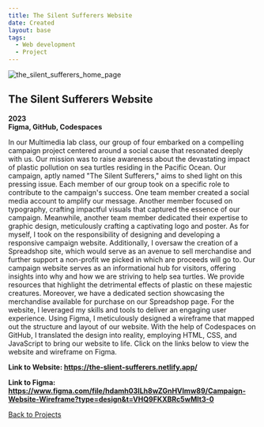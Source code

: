 ```yaml
---
title: The Silent Sufferers Website
date: Created
layout: base
tags:
  - Web development
  - Project
---
```


<div class="project_images_2">
    <img src="/images/the_silent_sufferers_home_page.png" alt="the_silent_sufferers_home_page">
 </div>

 <div class="project_text">
    <h2>The Silent Sufferers Website</h2>
    <p>
        <strong>2023<br>Figma, GitHub, Codespaces</strong>
    </p>
</div>

<div class="project_bio">
    <p>
        In our Multimedia lab class, our group of four embarked on a compelling campaign project centered around a social cause that resonated deeply with us. Our mission was to raise awareness about the devastating impact of plastic pollution on sea turtles residing in the Pacific Ocean. Our campaign, aptly named "The Silent Sufferers," aims to shed light on this pressing issue. Each member of our group took on a specific role to contribute to the campaign's success. One team member created a social media account to amplify our message. Another member focused on typography, crafting impactful visuals that captured the essence of our campaign. Meanwhile, another team member dedicated their expertise to graphic design, meticulously crafting a captivating logo and poster. As for myself, I took on the responsibility of designing and developing a responsive campaign website. Additionally, I oversaw the creation of a Spreadshop site, which would serve as an avenue to sell merchandise and further support a non-profit we picked in which are proceeds will go to. Our campaign website serves as an informational hub for visitors, offering insights into why and how we are striving to help sea turtles. We provide resources that highlight the detrimental effects of plastic on these majestic creatures. Moreover, we have a dedicated section showcasing the merchandise available for purchase on our Spreadshop page. For the website, I leveraged my skills and tools to deliver an engaging user experience. Using Figma, I meticulously designed a wireframe that mapped out the structure and layout of our website. With the help of Codespaces on GitHub, I translated the design into reality, employing HTML, CSS, and JavaScript to bring our website to life. Click on the links below to view the website and wireframe on Figma.
    </p>
</div>

 <div class="project_text">
    <p>
        <strong>Link to Website: <a href="https://the-slient-sufferers.netlify.app/" target="_blank" rel="noopener noreferrer">https://the-slient-sufferers.netlify.app/</a></strong>
    </p>
    <p>
        <strong>Link to Figma: <a href="https://www.figma.com/file/hdamh03ILh8wZGnHVlmw89/Campaign-Website-Wireframe?type=design&t=VHQ9FKXBRc5wMlt3-0" target="_blank" rel="noopener noreferrer">https://www.figma.com/file/hdamh03ILh8wZGnHVlmw89/Campaign-Website-Wireframe?type=design&t=VHQ9FKXBRc5wMlt3-0</a></strong>
    </p>
</div>

<div class="back_function">
    <a href="/web_development_projects">Back to Projects</a>
</div>
